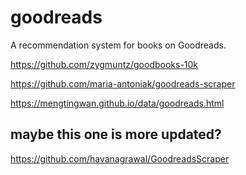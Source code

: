 # goodreads
A recommendation system for books on Goodreads.

https://github.com/zygmuntz/goodbooks-10k

https://github.com/maria-antoniak/goodreads-scraper

https://mengtingwan.github.io/data/goodreads.html

## maybe this one is more updated?
https://github.com/havanagrawal/GoodreadsScraper
